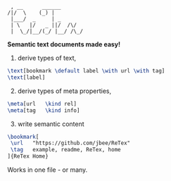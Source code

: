      , __      ______       
    /|/  \    (_) |         
     |___/  _     | _       
     | \   |/   _ ||/  /\/  
     |  \_/|__/(_/ |__/ /\_/

**Semantic text documents made easy!**

1) derive types of text,
```latex
\text[bookmark \default label \with url \with tag]
\text[label]
```
2) derive types of meta properties,
```latex
\meta[url   \kind rel]
\meta[tag   \kind info]
```
3) write semantic content
```latex
\bookmark[ 
 \url   "https://github.com/jbee/ReTex"
 \tag   example, readme, ReTex, home
]{ReTex Home}
```

Works in one file - or many.

